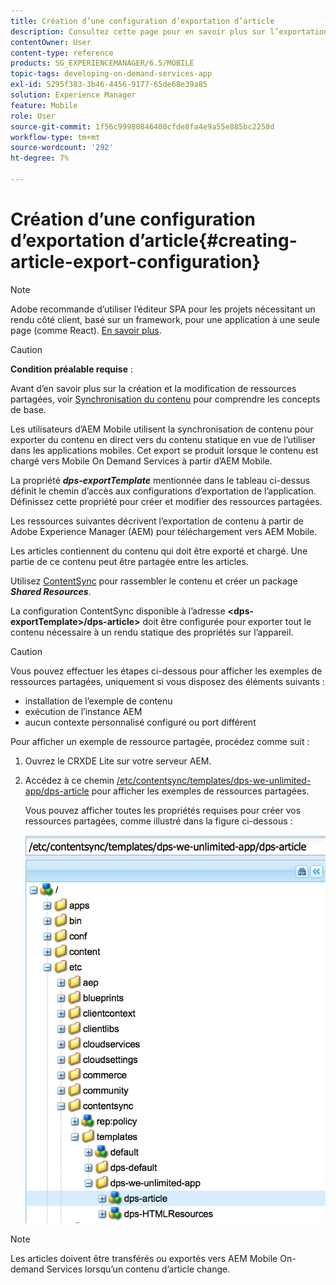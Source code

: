 ```yaml
---
title: Création d’une configuration d’exportation d’article
description: Consultez cette page pour en savoir plus sur l’exportation de contenu à partir de Adobe Experience Manager (AEM) pour le transfert vers AEM Mobile.
contentOwner: User
content-type: reference
products: SG_EXPERIENCEMANAGER/6.5/MOBILE
topic-tags: developing-on-demand-services-app
exl-id: 5295f383-3b46-4456-9177-65de68e39a85
solution: Experience Manager
feature: Mobile
role: User
source-git-commit: 1f56c99980846400cfde8fa4e9a55e885bc2258d
workflow-type: tm+mt
source-wordcount: '292'
ht-degree: 7%

---
```


# Création d’une configuration d’exportation d’article{#creating-article-export-configuration}

>[!NOTE]
>
>Adobe recommande d’utiliser l’éditeur SPA pour les projets nécessitant un rendu côté client, basé sur un framework, pour une application à une seule page (comme React). [En savoir plus](/help/sites-developing/spa-overview.md).

>[!CAUTION]
>
>**Condition préalable requise** :
>
>Avant d’en savoir plus sur la création et la modification de ressources partagées, voir [Synchronisation du contenu](/help/mobile/mobile-ondemand-contentsync.md) pour comprendre les concepts de base.

Les utilisateurs d’AEM Mobile utilisent la synchronisation de contenu pour exporter du contenu en direct vers du contenu statique en vue de l’utiliser dans les applications mobiles. Cet export se produit lorsque le contenu est chargé vers Mobile On Demand Services à partir d’AEM Mobile.

La propriété ***dps-exportTemplate*** mentionnée dans le tableau ci-dessus définit le chemin d’accès aux configurations d’exportation de l’application. Définissez cette propriété pour créer et modifier des ressources partagées.

Les ressources suivantes décrivent l’exportation de contenu à partir de Adobe Experience Manager (AEM) pour téléchargement vers AEM Mobile.

Les articles contiennent du contenu qui doit être exporté et chargé. Une partie de ce contenu peut être partagée entre les articles.

Utilisez [ContentSync](/help/mobile/mobile-ondemand-contentsync.md) pour rassembler le contenu et créer un package ***Shared Resources***.

La configuration ContentSync disponible à l’adresse **&lt;dps-exportTemplate>/dps-article>** doit être configurée pour exporter tout le contenu nécessaire à un rendu statique des propriétés sur l’appareil.

>[!CAUTION]
>
>Vous pouvez effectuer les étapes ci-dessous pour afficher les exemples de ressources partagées, uniquement si vous disposez des éléments suivants :
>
>* installation de l’exemple de contenu
>* exécution de l’instance AEM
>* aucun contexte personnalisé configuré ou port différent
>

Pour afficher un exemple de ressource partagée, procédez comme suit :

1. Ouvrez le CRXDE Lite sur votre serveur AEM.
1. Accédez à ce chemin [/etc/contentsync/templates/dps-we-unlimited-app/dps-article](http://localhost:4502/crx/de/index.jsp#/etc/contentsync/templates/dps-we-unlimited-app/dps-article) pour afficher les exemples de ressources partagées.

   Vous pouvez afficher toutes les propriétés requises pour créer vos ressources partagées, comme illustré dans la figure ci-dessous :

   ![chlimage_1-134](assets/chlimage_1-134.png)

>[!NOTE]
>
>Les articles doivent être transférés ou exportés vers AEM Mobile On-demand Services lorsqu’un contenu d’article change.
